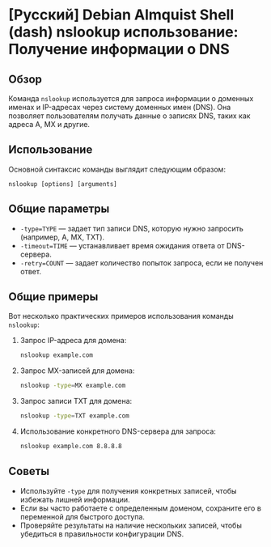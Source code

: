 # [Русский] Debian Almquist Shell (dash) nslookup использование: Получение информации о DNS

## Обзор
Команда `nslookup` используется для запроса информации о доменных именах и IP-адресах через систему доменных имен (DNS). Она позволяет пользователям получать данные о записях DNS, таких как адреса A, MX и другие.

## Использование
Основной синтаксис команды выглядит следующим образом:

```
nslookup [options] [arguments]
```

## Общие параметры
- `-type=TYPE` — задает тип записи DNS, которую нужно запросить (например, A, MX, TXT).
- `-timeout=TIME` — устанавливает время ожидания ответа от DNS-сервера.
- `-retry=COUNT` — задает количество попыток запроса, если не получен ответ.

## Общие примеры
Вот несколько практических примеров использования команды `nslookup`:

1. Запрос IP-адреса для домена:
   ```bash
   nslookup example.com
   ```

2. Запрос MX-записей для домена:
   ```bash
   nslookup -type=MX example.com
   ```

3. Запрос записи TXT для домена:
   ```bash
   nslookup -type=TXT example.com
   ```

4. Использование конкретного DNS-сервера для запроса:
   ```bash
   nslookup example.com 8.8.8.8
   ```

## Советы
- Используйте `-type` для получения конкретных записей, чтобы избежать лишней информации.
- Если вы часто работаете с определенным доменом, сохраните его в переменной для быстрого доступа.
- Проверяйте результаты на наличие нескольких записей, чтобы убедиться в правильности конфигурации DNS.